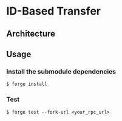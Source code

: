 # ID-Based Transfer


## Architecture

## Usage

### Install the submodule dependencies

```shell
$ forge install
```

### Test

```shell
$ forge test --fork-url <your_rpc_url>
```